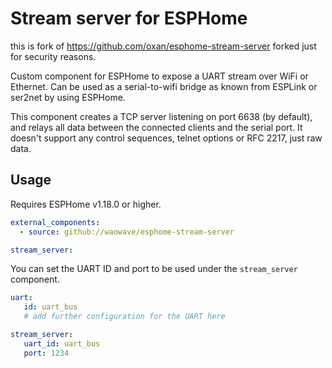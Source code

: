 Stream server for ESPHome
=========================
this is fork of https://github.com/oxan/esphome-stream-server
forked just for security reasons. 



Custom component for ESPHome to expose a UART stream over WiFi or Ethernet. Can be used as a serial-to-wifi bridge as
known from ESPLink or ser2net by using ESPHome.

This component creates a TCP server listening on port 6638 (by default), and relays all data between the connected
clients and the serial port. It doesn't support any control sequences, telnet options or RFC 2217, just raw data.

Usage
-----

Requires ESPHome v1.18.0 or higher.

```yaml
external_components:
  - source: github://waowave/esphome-stream-server

stream_server:
```

You can set the UART ID and port to be used under the `stream_server` component.

```yaml
uart:
   id: uart_bus
   # add further configuration for the UART here

stream_server:
   uart_id: uart_bus
   port: 1234
```
